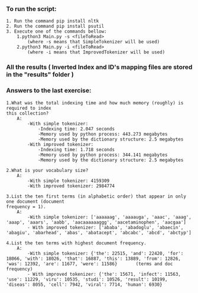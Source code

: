 ### To run the script:

    1. Run the command pip install nltk
    2. Run the command pip install psutil
    3. Execute one of the commands bellow: 
        1.python3 Main.py -s <fileToRead>
            (where -s means that SimpleTokenizer will be used) 
        2.python3 Main.py -i <fileToRead> 
            (where -i means that ImprovedTokenizer will be used)

### All the results ( Inverted Index and ID's mapping files are stored in the "results" folder )            

### Answers to the last exercise:

    1.What was the total indexing time and how much memory (roughly) is required to index
    this collection?
        A:
            -With simple tokenizer:
                -Indexing time: 2.047 seconds
                -Memory used by python process: 443.273 megabytes
                -Memory used by the dictionary structure: 2.5 megabytes
            -With improved tokenizer:
                -Indexing time: 1.718 seconds
                -Memory used by python process: 344.141 megabytes
                -Memory used by the dictionary structure: 2.5 megabytes

    2.What is your vocabulary size?
        A: 
            -With simple tokenizer: 4159309
            -With improved tokenizer: 2984774

    3.List the ten first terms (in alphabetic order) that appear in only one document (document
    frequency = 1).
        A:
            -With simple tokenizer: ['aaaaaag', 'aaaauga', 'aaac', 'aaag', 'aaap', 'aaars', 'aabb', 'aacaaaaaaggg', 'aacetaminophen', 'aacgaa']
            - With improved tokenizer: ['ababa', 'abadoglu', 'abaecin', 'abagiu', 'abarhead', 'abas', 'abatacept', 'abcabc', 'abcd', 'abctyp']

    4.List the ten terms with highest document frequency.
        A:
            -With simple tokenizer: {'the': 22515, 'and': 22420, 'for': 18066, 'with': 18026, 'that': 16887, 'this': 13889, 'from': 12826, 'was': 12392, 'are': 11677, 'were': 11586}       (terms and doc frequency)
            - With improved tokenizer: {'the': 15671, 'infect': 11563, 'use': 11229, 'viru': 10535, 'studi': 10526, 'result': 10199, 'diseas': 8055, 'cell': 7942, 'viral': 7714, 'human': 6930}
